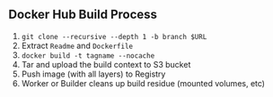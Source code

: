 ## Docker Hub Build Process
1. ```git clone --recursive --depth 1 -b branch $URL```
2. Extract `Readme` and `Dockerfile`
3. ```docker build -t tagname --nocache```
4. Tar and upload the build context to S3 bucket
5. Push image (with all layers) to Registry
6. Worker or Builder cleans up build residue (mounted volumes, etc)
